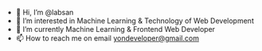 - 👋 Hi, I’m @labsan
- 👀 I’m interested in Machine Learning & Technology of Web Development
- 🌱 I’m currently Machine Learning & Frontend Web Developer
- 📫 How to reach me on email yondeveloper@gmail.com

<!---
labsan/labsan is a ✨ special ✨ repository because its `README.md` (this file) appears on your GitHub profile.
You can click the Preview link to take a look at your changes.
--->
